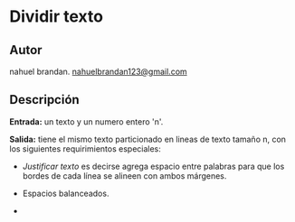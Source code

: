 # Dividir texto

## Autor 

nahuel brandan. nahuelbrandan123@gmail.com

## Descripción

**Entrada:** un texto y un numero entero 'n'.

**Salida:** tiene el mismo texto particionado en lineas de texto tamaño n, con los siguientes requirimientos especiales:

* *Justificar texto* es decirse agrega espacio entre palabras para que los bordes de cada línea se alineen con ambos márgenes.

* Espacios balanceados.

*